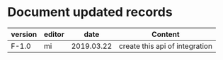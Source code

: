 # Document updated records

| version | editor | date | Content |
| --- | --- | --- | --- |
| F-1.0 | mi | 2019.03.22 | create this api of integration |

